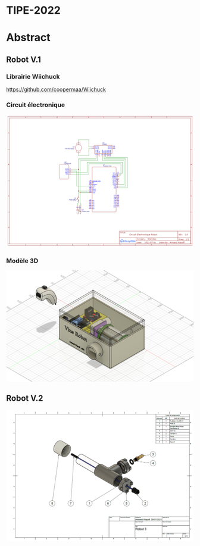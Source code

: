 # TIPE-2022

# Abstract

## Robot V.1

### Librairie Wiichuck

https://github.com/coopermaa/Wiichuck

### Circuit électronique

![circuit](Schematic_Vine_Robot_2021-07-06.png)

### Modèle 3D

![3D](3D.png)

## Robot V.2

![Robot3_vue_eclatee](Robot3_vue_eclatee.png)
